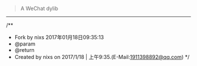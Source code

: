 >A WeChat dylib

---
/**
 * Fork by nixs 2017年01月18日09:35:13 
 * @param 
 * @return 
 * Created by nixs on 2017/1/18 | 上午9:35.(E-Mail:1911398892@qq.com)
 */
